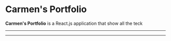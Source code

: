 # Carmen's Portfolio



**Carmen's Portfolio** is a React.js application that show all the teck


---


---


